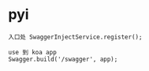 # pyi
```
入口处 SwaggerInjectService.register();

use 到 koa app 
Swagger.build('/swagger', app);
```

